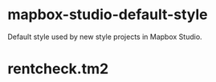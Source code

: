 mapbox-studio-default-style
===========================
Default style used by new style projects in Mapbox Studio.
# rentcheck.tm2
